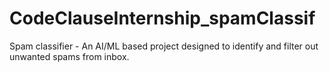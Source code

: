 # CodeClauseInternship_spamClassif
Spam classifier - An AI/ML based project designed to identify and filter out unwanted spams from inbox.
